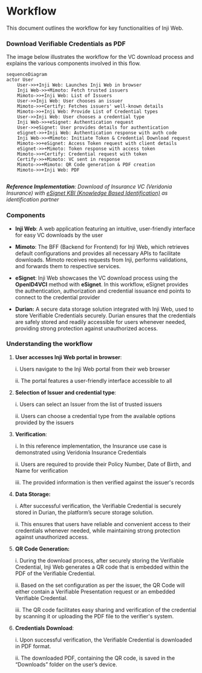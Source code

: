# Workflow

This document outlines the workflow for key functionalities of Inji Web.

### Download Verifiable Credentials as PDF

The image below illustrates the workflow for the VC download process and explains the various components involved in this flow.

```mermaid
sequenceDiagram
actor User
    User->>+Inji Web: Launches Inji Web in browser
    Inji Web->>+Mimoto: Fetch trusted issuers
    Mimoto->>+Inji Web: List of Issuers
    User->>Inji Web: User chooses an issuer
    Mimoto->>+Certify: Fetches issuers' well-known details
    Mimoto->>+Inji Web: Provide List of Credential types
    User->>Inji Web: User chooses a credential type
    Inji Web->>+eSignet: Authentication request
    User->>eSignet: User provides details for authentication
    eSignet->>+Inji Web: Authentication response with auth code
    Inji Web->>+Mimoto: Initiate Token & Credential Download request
    Mimoto->>+eSignet: Access Token request with client details
    eSignet->>+Mimoto: Token response with access token
    Mimoto->>+Certify: Credential request with token
    Certify->>+Mimoto: VC sent in response
    Mimoto->>+Mimoto: QR Code generation & PDF creation
    Mimoto->>+Inji Web: PDF
    
```

_**Reference Implementation**: Download of Insurance VC (Veridonia Insurance) with_ [_eSignet KBI (Knowledge Based Identification)_](https://docs.esignet.io/end-user-guide/knowledge-based-authentication) _as identification partner_

### Components

* **Inji Web**: A web application featuring an intuitive, user-friendly interface for easy VC downloads by the user

* **Mimoto**: The BFF (Backend for Frontend) for Inji Web, which retrieves default configurations and provides all necessary APIs to facilitate downloads. Mimoto receives requests from Inji, performs validations, and forwards them to respective services.

* **eSignet**: Inji Web showcases the VC download process using the **OpenID4VCI** method with **eSignet**. In this workflow, eSignet provides the authentication, authorization and credential issuance end points to connect to the credential provider

* **Durian:** A secure data storage solution integrated with Inji Web, used to store Verifiable Credentials securely. Durian ensures that the credentials are safely stored and readily accessible for users whenever needed, providing strong protection against unauthorized access.

### Understanding the workflow

1.  **User accesses Inji Web portal in browser**:

    i. Users navigate to the Inji Web portal from their web browser

    ii. The portal features a user-friendly interface accessible to all
    
2.  **Selection of Issuer and credential type**:

    i. Users can select an Issuer from the list of trusted issuers

    ii. Users can choose a credential type from the available options provided by the issuers
    
3.  **Verification**:

    i. In this reference implementation, the Insurance use case is demonstrated using Veridonia Insurance Credentials

    ii. Users are required to provide their Policy Number, Date of Birth, and Name for verification

    iii. The provided information is then verified against the issuer's records

4. **Data Storage:**

    i. After successful verification, the Verifiable Credential is securely stored in Durian, the platform’s secure storage solution.

    ii. This ensures that users have reliable and convenient access to their credentials whenever needed, while maintaining strong protection against unauthorized access.

5. **QR Code Generation:**

    i. During the download process, after securely storing the Verifiable Credential, Inji Web generates a QR code that is embedded within the PDF of the Verifiable Credential.

    ii. Based on the set configuration as per the issuer, the QR Code will either contain a Verifiable Presentation request or an embedded Verifiable Credential.

    iii. The QR code facilitates easy sharing and verification of the credential by scanning it or uploading the PDF file to the verifier's system.
    
6. **Credentials Download**:
  
   i. Upon successful verification, the Verifiable Credential is downloaded in PDF format.

   ii. The downloaded PDF, containing the QR code, is saved in the “Downloads” folder on the user’s device.
